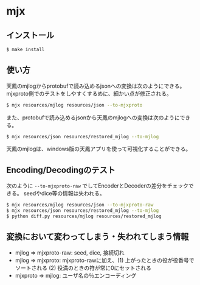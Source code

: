 # mjx

## インストール

```sh
$ make install
```

## 使い方

天鳳のmjlogからprotobufで読み込めるjsonへの変換は次のようにできる。
mjxproto側でのテストをしやすくするめに、細かい点が修正される。

```sh
$ mjx resources/mjlog resources/json --to-mjxproto
```

また、protobufで読み込めるjsonから天鳳のmjlogへの変換は次のようにできる。

```sh
$ mjx resources/json resources/restored_mjlog --to-mjlog
```

天鳳のmjlogは、windows版の天鳳アプリを使って可視化することができる。


## Encoding/Decodingのテスト

次のように `--to-mjxproto-raw` でしてEncoderとDecoderの差分をチェックできる。
seedやdice等の情報は失われる。

```sh
$ mjx resources/mjlog resources/json --to-mjxproto-raw
$ mjx resources/json resources/restored_mjlog --to-mjlog
$ python diff.py resources/mjlog resources/restored_mjlog
```

## 変換において変わってしまう・失われてしまう情報

- mjlog => mjxproto-raw: seed, dice, 接続切れ
- mjlog => mjxproto: mjxproto-rawに加え、(1) 上がったときの役が役番号でソートされる (2) 役満のときの符が常に0にセットされる
- mjxproto => mjlog: ユーザ名の％エンコーディング
